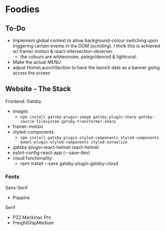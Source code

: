 # Foodies

## To-Do
- Implement global context to allow background-colour switching upon triggering certain events in the DOM (scrolling). I think this is achieved w/ framer motion & react-intersection-observer. 
    - the colours are whitesmoke, palegoldenrod & lightcoral.
- Make the actual MENU
- adjust HomeLaunchSection to have the launch date as a banner going across the screen

## Website - The Stack
Frontend: Gatsby
- images
    - `npm install gatsby-plugin-image gatsby-plugin-sharp gatsby-source-filesystem gatsby-transformer-sharp`
- framer-motion
- styled-components
    - `npm install gatsby-plugin-styled-components styled-components babel-plugin-styled-components styled-normalize`
- gatsby-plugin-react-helmet react-helmet
- eslint-config-react-app (--save-dev)
- cloud functionality
    - npm install --save gatsby-plugin-gatsby-cloud

### Fonts
Sans-Serif
- Poppins

Serif
- P22 Mackinac Pro
- FreightDispMedium